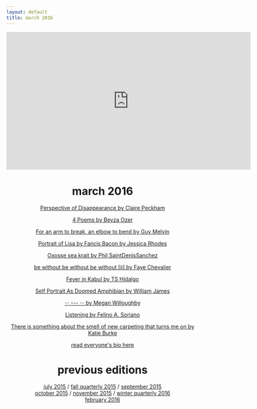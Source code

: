 ```yaml
---
layout: default
title: march 2016
---
```

<div align="center">
    <iframe src="https://player.vimeo.com/video/159548678" width="640" height="360" frameborder="0" webkitallowfullscreen mozallowfullscreen allowfullscreen></iframe>
    <p><h1>march 2016</h1></p>
    <p><a href="/march2016/1.html">Perspective of Disappearance by Claire Peckham</a></p>
    <p><a href="/march2016/2.html">4 Poems by Beyza Ozer</a></p>
    <p><a href="/march2016/3.html">For an arm to break, an elbow to bend by Guy Melvin</a></p>
    <p><a href="/march2016/4.html">Portrait of Lisa by Fancis Bacon by Jessica Rhodes</a></p>
    <p><a href="/march2016/5.html">Oxosse sea krait by Phil SaintDenisSanchez</a></p>
    <p><a href="/march2016/6.html">be without be without be without [ii] by Faye Chevalier</a></p>
    <p><a href="/march2016/7.html">Fever in Kabul by TS Hidalgo</a></p>
    <p><a href="/march2016/8.html">Self Portrait As Doomed Amphibian by William James</a></p>
    <p><a href="/march2016/9.html">&middot;&middot;&middot; --- &middot;&middot;&middot; by Megan Willoughby</a></p>
    <p><a href="/march2016/10.html">Listening by Felino A. Soriano</a></p>
    <p><a href="/march2016/11.html">There is something about the smell of new carpeting that turns me on by Katie Burke</a></p>
</div>

<p align="center"><a href="/march2016/people.html">read everyone's bio here</a></p>

<div align="center">
    <p><h1>previous editions</h1></p>
    <a href="../july2015/">july 2015</a> / <a href="../fall2015/">fall quarterly 2015</a> / <a href="../september2015/">september 2015</a> <br> <a href="../october2015/">october 2015</a> / <a href="../november2015/">november 2015</a> / <a href="../winter2016/">winter quarterly 2016</a> <br> <a href="../february2016 /">february 2016</a>
</div>
